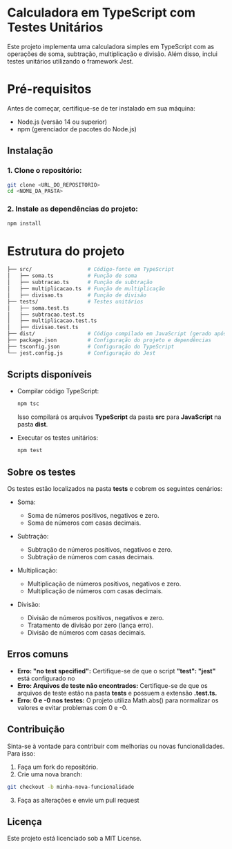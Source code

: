 # Calculadora em TypeScript com Testes Unitários
Este projeto implementa uma calculadora simples em TypeScript com as operações de soma, subtração, multiplicação e divisão. Além disso, inclui testes unitários utilizando o framework Jest.

# Pré-requisitos
Antes de começar, certifique-se de ter instalado em sua máquina:

- Node.js (versão 14 ou superior)
- npm (gerenciador de pacotes do Node.js)

## Instalação
  ### 1. Clone o repositório:
 ```bash
git clone <URL_DO_REPOSITORIO>
cd <NOME_DA_PASTA>
````
  ### 2. Instale as dependências do projeto:
 ```bash
npm install
````
# Estrutura do projeto
 ```bash
├── src/                  # Código-fonte em TypeScript
│   ├── soma.ts           # Função de soma
│   ├── subtracao.ts      # Função de subtração
│   ├── multiplicacao.ts  # Função de multiplicação
│   ├── divisao.ts        # Função de divisão
├── tests/                # Testes unitários
│   ├── soma.test.ts
│   ├── subtracao.test.ts
│   ├── multiplicacao.test.ts
│   ├── divisao.test.ts
├── dist/                 # Código compilado em JavaScript (gerado após build)
├── package.json          # Configuração do projeto e dependências
├── tsconfig.json         # Configuração do TypeScript
└── jest.config.js        # Configuração do Jest
````

## Scripts disponíveis 
- Compilar código TypeScript:
  
   ```bash
  npm tsc
  ````
   Isso compilará os arquivos **TypeScript** da pasta **src** para **JavaScript** na pasta **dist**.

- Executar os testes unitários:

   ```bash
  npm test
  ````

## Sobre os testes
Os testes estão localizados na pasta **tests** e cobrem os seguintes cenários:

  - Soma:
    - Soma de números positivos, negativos e zero.
    - Soma de números com casas decimais.
  
  - Subtração:
    - Subtração de números positivos, negativos e zero.
    - Subtração de números com casas decimais.
  
  - Multiplicação:
    - Multiplicação de números positivos, negativos e zero.
    - Multiplicação de números com casas decimais.
  
  - Divisão:
    - Divisão de números positivos, negativos e zero.
    - Tratamento de divisão por zero (lança erro).
    - Divisão de números com casas decimais.
   
## Erros comuns
  - **Erro: "no test specified":** Certifique-se de que o script **"test": "jest"** está configurado no
  - **Erro: Arquivos de teste não encontrados:** Certifique-se de que os arquivos de teste estão na pasta **tests** e possuem a extensão **.test.ts.**
  - **Erro: 0 e -0 nos testes:** O projeto utiliza Math.abs() para normalizar os valores e evitar problemas com 0 e -0.

## Contribuição
  Sinta-se à vontade para contribuir com melhorias ou novas funcionalidades. Para isso:
  1. Faça um fork do repositório.
  2. Crie uma nova branch:
     
  ```bash
  git checkout -b minha-nova-funcionalidade
  ````
  3. Faça as alterações e envie um pull request
     

## Licença
Este projeto está licenciado sob a MIT License.
